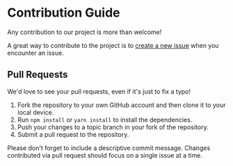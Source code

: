 # Contribution Guide

Any contribution to our project is more than welcome!

A great way to contribute to the project is to [create a new issue](https://github.com/codesect/stylelint-config/issues/new) when you encounter an issue.

## Pull Requests

We'd love to see your pull requests, even if it's just to fix a typo!

1. Fork the repository to your own GitHub account and then clone it to your local device.
2. Run `npm install` or `yarn install` to install the dependencies.
3. Push your changes to a topic branch in your fork of the repository.
4. Submit a pull request to the repository.

Please don't forget to include a descriptive commit message. Changes contributed via pull request should focus on a single issue at a time.
